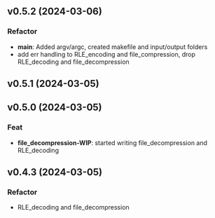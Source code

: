 ## v0.5.2 (2024-03-06)

### Refactor

- **main**: Added argv/argc, created makefile and input/output folders
- add err handling to RLE_encoding and file_compression, drop RLE_decoding and file_decompression

## v0.5.1 (2024-03-05)

## v0.5.0 (2024-03-05)

### Feat

- **file_decompression-WIP**: started writing file_decompression and RLE_decoding

## v0.4.3 (2024-03-05)

### Refactor

- RLE_decoding and file_decompression
